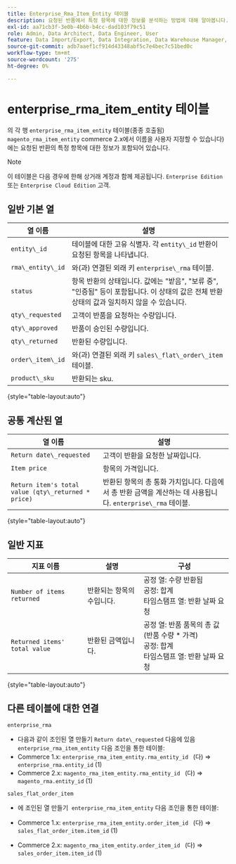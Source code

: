 ```yaml
---
title: Enterprise_Rma_Item_Entity 테이블
description: 요청된 반품에서 특정 항목에 대한 정보를 분석하는 방법에 대해 알아봅니다.
exl-id: aa71cb3f-3e0b-4b6b-b4cc-dad103f79c51
role: Admin, Data Architect, Data Engineer, User
feature: Data Import/Export, Data Integration, Data Warehouse Manager, Commerce Tables
source-git-commit: adb7aaef1cf914d43348abf5c7e4bec7c51bed0c
workflow-type: tm+mt
source-wordcount: '275'
ht-degree: 0%

---
```


# enterprise_rma_item_entity 테이블

의 각 행 `enterprise_rma_item_entity` 테이블(종종 호출됨) `magento_rma_item_entity` commerce 2.x에서 이름을 사용자 지정할 수 있습니다)에는 요청된 반환의 특정 항목에 대한 정보가 포함되어 있습니다.

>[!NOTE]
>
>이 테이블은 다음 경우에 한해 상거래 계정과 함께 제공됩니다. `Enterprise Edition` 또는 `Enterprise Cloud Edition` 고객.

## 일반 기본 열

| **열 이름** | **설명** |
|---|---|
| `entity\_id` | 테이블에 대한 고유 식별자. 각 `entity\_id` 반환이 요청된 항목을 나타냅니다. |
| `rma\_entity\_id` | 와(과) 연결된 외래 키 `enterprise\_rma` 테이블. |
| `status` | 항목 반환의 상태입니다. 값에는 &quot;받음&quot;, &quot;보류 중&quot;, &quot;인증됨&quot; 등이 포함됩니다. 이 상태의 값은 전체 반환 상태의 값과 일치하지 않을 수 있습니다. |
| `qty\_requested` | 고객이 반품을 요청하는 수량입니다. |
| `qty\_approved` | 반품이 승인된 수량입니다. |
| `qty\_returned` | 반환된 수량입니다. |
| `order\_item\_id` | 와(과) 연결된 외래 키 `sales\_flat\_order\_item` 테이블. |
| `product\_sku` | 반환되는 sku. |

{style="table-layout:auto"}

## 공통 계산된 열

| **열 이름** | **설명** |
|---|---|
| `Return date\_requested` | 고객이 반환을 요청한 날짜입니다. |
| `Item price` | 항목의 가격입니다. |
| `Return item's total value (qty\_returned * price)` | 반환된 항목의 총 통화 가치입니다. 다음에서 총 반환 금액을 계산하는 데 사용됩니다. `enterprise\_rma` 테이블. |

{style="table-layout:auto"}

## 일반 지표

| **지표 이름** | **설명** | **구성** |
|---|---|---|
| `Number of items returned` | 반환되는 항목의 수입니다. | 공정 열: 수량 반환됨<br>공정: 합계<br>타임스탬프 열: 반환 날짜 요청 |
| `Returned items' total value` | 반환된 금액입니다. | 공정 열: 반품 품목의 총 값(반품 수량 * 가격)<br>공정: 합계<br>타임스탬프 열: 반환 날짜 요청 |

{style="table-layout:auto"}

## 다른 테이블에 대한 연결

`enterprise_rma`

* 다음과 같이 조인된 열 만들기 `Return date\_requested` 다음에 있음 `enterprise_rma_item_entity` 다음 조인을 통한 테이블:
* Commerce 1.x: `enterprise_rma_item_entity.rma_entity_id ` (다) => `enterprise_rma.entity_id` (1)
* Commerce 2.x: `magento_rma_item_entity.rma_entity_id ` (다) => `magento_rma.entity_id` (1)

`sales_flat_order_item`

* 에 조인된 열 만들기  `enterprise_rma_item_entity` 다음 조인을 통한 테이블:

* Commerce 1.x: `enterprise_rma_item_entity.order_item_id ` (다) => `sales_flat_order_item.item_id` (1)
* Commerce 2.x: `magento_rma_item_entity.order_item_id ` (다) => `sales_order_item.item_id` (1)
